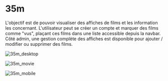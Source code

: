 # 35m

L'objectif est de pouvoir visualiser des affiches de films et les information les concernant.
L'utilisateur peut se créer un compte et marquer des films comme "vus", plaçant ces films dans une liste accessible depuis la navbar.
Côté admin, une gestion complète des affiches est disponible pour ajouter / modifier ou supprimer des films.

![35m_desktop](https://user-images.githubusercontent.com/72188548/164288976-0fe4297d-4303-44ef-8249-e4c27980dc7a.png)

![35m_movie](https://user-images.githubusercontent.com/72188548/164289029-6bc78ec1-0677-4d33-aa1d-9e9c784283e8.png)

![35m_mobile](https://user-images.githubusercontent.com/72188548/164289046-ef40e76d-190d-4c2c-a007-059e373f731a.png)
